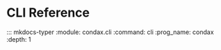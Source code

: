 # CLI Reference

::: mkdocs-typer
    :module: condax.cli
    :command: cli
    :prog_name: condax
    :depth: 1

